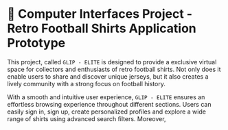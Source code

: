 # 📌 Computer Interfaces Project - Retro Football Shirts Application Prototype

This project, called `GLIP - ELITE` is designed to provide a exclusive virtual space for collectors and enthusiasts of retro football shirts. Not only does it enable users to share and discover unique jerseys, but it also creates a lively community with a strong focus on football history.

With a smooth and intuitive user experience, `GLIP - ELITE` ensures an effortless browsing experience throughout different sections. Users can easily sign in, sign up, create personalized profiles and explore a wide range of shirts using advanced search filters. Moreover,
